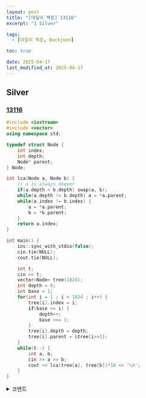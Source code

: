 ```yaml
---
layout: post
title: "[데일리 백준] 13116"
excerpt: "1 Silver"

tags:
  - [데일리 백준, Backjoon]

toc: true

date: 2025-04-17
last_modified_at: 2025-04-17
---
```

## Silver
### [13116][def]

```c++
#include <iostream>
#include <vector>
using namespace std;

typedef struct Node {
    int index;
    int depth;
    Node* parent;
} Node;

int lca(Node a, Node b) {
    // a is always deeper
    if(a.depth < b.depth) swap(a, b);
    while(a.depth != b.depth) a = *a.parent;
    while(a.index != b.index) {
        a = *a.parent;
        b = *b.parent;
    }
    return a.index;
}

int main() {
    ios::sync_with_stdio(false);
    cin.tie(NULL);
    cout.tie(NULL);

    int t;
    cin >> t;
    vector<Node> tree(1024);
    int depth = 0;
    int base = 1;
    for(int i = 1 ; i < 1024 ; i++) {
        tree[i].index = i;
        if(base <= i) {
            depth++;
            base <<= 1;
        }
        tree[i].depth = depth;
        tree[i].parent = &tree[i>>1];
    }
    while(t--) {
        int a, b;
        cin >> a >> b;
        cout << lca(tree[a], tree[b])*10 << '\n';
    }
}
```

<details>
<summary>코멘트</summary>
<div markdown="1">

- LCA (easy)

</div>
</details>

[def]: https://www.acmicpc.net/problem/13116
